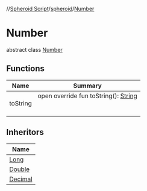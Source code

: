 //[Spheroid Script](../../index.md)/[spheroid](../index.md)/[Number](index.md)



# Number  
 abstract class [Number](index.md)   


## Functions  
  
|  Name|  Summary| 
|---|---|
| toString| open override fun toString(): [String](../../spheroid/-string/index.md)  <br><br><br>


## Inheritors  
  
|  Name| 
|---|
| [Long](../-long/index.md)
| [Double](../-double/index.md)
| [Decimal](../-decimal/index.md)

